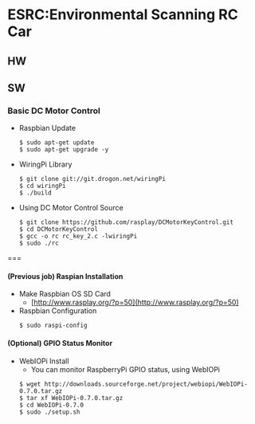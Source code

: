 # ESRC:Environmental Scanning RC Car

## HW

 

## SW

### Basic DC Motor Control
  * Raspbian Update
    ```
    $ sudo apt-get update
    $ sudo apt-get upgrade -y
    ```

  * WiringPi Library
    ```
    $ git clone git://git.drogon.net/wiringPi
    $ cd wiringPi
    $ ./build
    ```

  * Using DC Motor Control Source
    ```
    $ git clone https://github.com/rasplay/DCMotorKeyControl.git
    $ cd DCMotorKeyControl
    $ gcc -o rc rc_key_2.c -lwiringPi
    $ sudo ./rc
    ```

===
#### (Previous job) Raspian Installation
  * Make Raspbian OS SD Card
    * [http://www.rasplay.org/?p=50](http://www.rasplay.org/?p=50)
  * Raspbian Configuration<br/>
    ```
    $ sudo raspi-config
    ```

#### (Optional) GPIO Status Monitor
  * WebIOPi Install
    * You can monitor RaspberryPi GPIO status, using WebIOPi
    ```
    $ wget http://downloads.sourceforge.net/project/webiopi/WebIOPi-0.7.0.tar.gz     
    $ tar xf WebIOPi-0.7.0.tar.gz      
    $ cd WebIOPi-0.7.0       
    $ sudo ./setup.sh      
    ```


